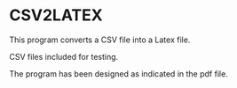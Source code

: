 # CSV2LATEX
This program converts a CSV file into a Latex file. 

CSV files included for testing. 

The program has been designed as indicated in the pdf file.
